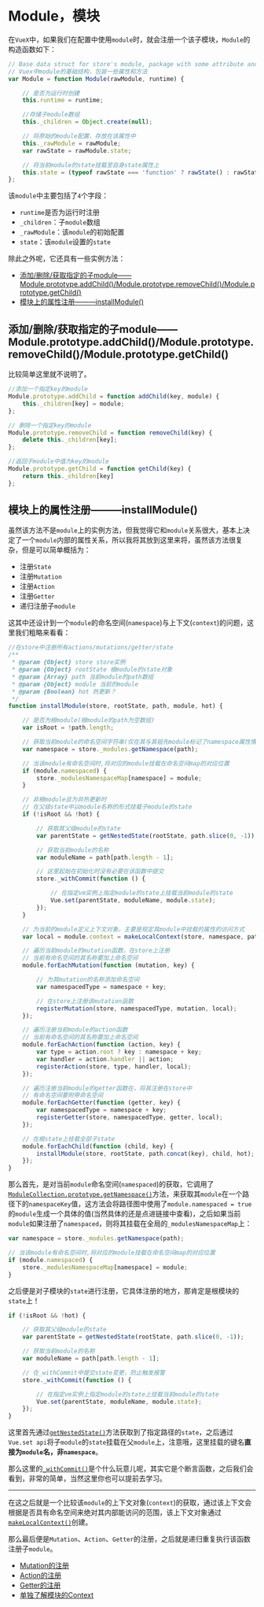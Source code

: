 # Module，模块

在`VueX`中，如果我们在配置中使用`module`时，就会注册一个该子模块，`Module`的构造函数如下：

```js
// Base data struct for store's module, package with some attribute and method
// Vuex中module的基础结构，包装一些属性和方法
var Module = function Module(rawModule, runtime) {

    // 是否为运行时创建
    this.runtime = runtime;

    //存储子module数组
    this._children = Object.create(null);

    // 将原始的module配置，存放在该属性中
    this._rawModule = rawModule;
    var rawState = rawModule.state;

    // 将当前module的state挂载至自身state属性上
    this.state = (typeof rawState === 'function' ? rawState() : rawState) || {};
};
```

该`module`中主要包括了`4`个字段：

- `runtime`是否为运行时注册
- `_children`：子`module`数组
- `_rawModule`：该`module`的初始配置
- `state`：该`module`设置的`state`

除此之外呢，它还具有一些实例方法：

- [添加/删除/获取指定的子module——Module.prototype.addChild()/Module.prototype.removeChild()/Module.prototype.getChild()](#%e6%b7%bb%e5%8a%a0%e5%88%a0%e9%99%a4%e8%8e%b7%e5%8f%96%e6%8c%87%e5%ae%9a%e7%9a%84%e5%ad%90modulemoduleprototypeaddchildmoduleprototyperemovechildmoduleprototypegetchild)
- [模块上的属性注册———installModule()](#%e6%a8%a1%e5%9d%97%e4%b8%8a%e7%9a%84%e5%b1%9e%e6%80%a7%e6%b3%a8%e5%86%8cinstallmodule)

## 添加/删除/获取指定的子module——Module.prototype.addChild()/Module.prototype.removeChild()/Module.prototype.getChild()

比较简单这里就不说明了。

```js
//添加一个指定key的module
Module.prototype.addChild = function addChild(key, module) {
    this._children[key] = module;
};

// 删除一个指定key的module
Module.prototype.removeChild = function removeChild(key) {
    delete this._children[key];
};

//返回子module中值为key的module
Module.prototype.getChild = function getChild(key) {
    return this._children[key]
};
```

## 模块上的属性注册———installModule()

虽然该方法不是`module`上的实例方法，但我觉得它和`module`关系很大，基本上决定了一个`module`内部的属性关系，所以我将其放到这里来将，虽然该方法很复杂，但是可以简单概括为：

- 注册`State`
- 注册`Mutation`
- 注册`Action`
- 注册`Getter`
- 递归注册子`module`

这其中还设计到一个`module`的命名空间(`namespace`)与上下文(`context`)的问题，这里我们粗略来看看：

```js
//在store中注册所有actions/mutations/getter/state
/**
 * @param {Object} store store实例
 * @param {Object} rootState 根module的state对象
 * @param {Array} path 当前module的path数组
 * @param {Object} module 当前的module
 * @param {Boolean} hot 热更新？
 */
function installModule(store, rootState, path, module, hot) {

    // 是否为根module(根module的path为空数组)
    var isRoot = !path.length;

    // 获取当前module的命名空间字符串(仅在其与其祖先module标记了namespace属性情况下使用)
    var namespace = store._modules.getNamespace(path);

    // 当该module有命名空间时,将对应的module挂载在命名空间map的对应位置
    if (module.namespaced) {
        store._modulesNamespaceMap[namespace] = module;
    }

    // 非根module且为非热更新时
    // 在父级state中以module名称的形式挂载子module的state
    if (!isRoot && !hot) {

        // 获取其父级module的state
        var parentState = getNestedState(rootState, path.slice(0, -1));

        // 获取当前module的名称
        var moduleName = path[path.length - 1];

        // 这里起始在初始化时没有必要在该函数中提交
        store._withCommit(function () {

            // 在指定vm实例上指定module的state上挂载当前module的state
            Vue.set(parentState, moduleName, module.state);
        });
    }

    // 为当前的module定义上下文对象，主要是规定其module中挂载的属性的访问方式
    var local = module.context = makeLocalContext(store, namespace, path);

    // 遍历当前module的mutation函数，在store上注册
    // 当前有命名空间的其名称要加上命名空间
    module.forEachMutation(function (mutation, key) {

        // 为其mutation的名称添加命名空间
        var namespacedType = namespace + key;

        // 在store上注册该mutation函数
        registerMutation(store, namespacedType, mutation, local);
    });

    // 遍历注册当前module的action函数
    // 当前有命名空间的其名称要加上命名空间
    module.forEachAction(function (action, key) {
        var type = action.root ? key : namespace + key;
        var handler = action.handler || action;
        registerAction(store, type, handler, local);
    });

    // 遍历注册当前module的getter函数在，将其注册在store中
    // 有命名空间要附带命名空间
    module.forEachGetter(function (getter, key) {
        var namespacedType = namespace + key;
        registerGetter(store, namespacedType, getter, local);
    });

    // 在根state上挂载全部子state
    module.forEachChild(function (child, key) {
        installModule(store, rootState, path.concat(key), child, hot);
    });
}
```

那么首先，是对当前`module`命名空间(`namespaced`)的获取，它调用了[`ModuleCollection.prototype.getNamespace()`](../ModuleCollection模块集合管理/README.md#modulecollectionprototypegetnamespace%e8%8e%b7%e5%8f%96%e6%8c%87%e5%ae%9a%e8%b7%af%e5%be%84%e4%b8%8b%e7%9a%84%e5%91%bd%e5%90%8d%e7%a9%ba%e9%97%b4%e5%ad%97%e7%ac%a6%e4%b8%b2)方法，来获取其`module`在一个路径下的`namespaceKey`值，这方法会将路径图中使用了`module.namespaced = true`的`module`生成一个具体的值(当然具体的还是点进链接中查看)，之后如果当前`module`如果注册了`namespaced`，则将其挂载在全局的`_modulesNamespaceMap`上：

```js
var namespace = store._modules.getNamespace(path);

// 当该module有命名空间时,将对应的module挂载在命名空间map的对应位置
if (module.namespaced) {
    store._modulesNamespaceMap[namespace] = module;
}
```

之后便是对子模块的`state`进行注册，它具体注册的地方，那肯定是根模块的`state`上！

```js
if (!isRoot && !hot) {

    // 获取其父级module的state
    var parentState = getNestedState(rootState, path.slice(0, -1));

    // 获取当前module的名称
    var moduleName = path[path.length - 1];

    // 在_withCommit中提交state变更，防止触发报警
    store._withCommit(function () {

        // 在指定vm实例上指定module的state上挂载当前module的state
        Vue.set(parentState, moduleName, module.state);
    });
}
```

这里首先通过[`getNestedState()`](../内部辅助方法/README.md#getnestedstate%e8%8e%b7%e5%8f%96%e6%8c%87%e5%ae%9a%e8%b7%af%e5%be%84%e4%b8%8b%e7%9a%84state)方法获取到了指定路径的`state`，之后通过`Vue.set api`将子`module`的`state`挂载在父`module`上，注意哦，这里挂载的键名**直接为`module`名，非`namespace`**。

那么这里的[`_withCommit()`](../Store存储空间/README.md#storeprototypewithcommit%e6%a0%87%e5%87%86%e6%8f%90%e4%ba%a4)是个什么玩意儿呢，其实它是个断言函数，之后我们会看到，非常的简单，当然这里你也可以提前去学习。
____
在这之后就是一个比较该`module`的上下文对象(`context`)的获取，通过该上下文会根据是否具有命名空间来绝对其内部能访问的范围，该上下文对象通过[`makeLocalContext()`](./模块上下文Context/REAMDE.md)创建。

那么最后便是`Mutation`、`Action`、`Getter`的注册，之后就是递归重复执行该函数注册子`module`。

- [Mutation的注册](../Mutation函数/README.md)
- [Action的注册](../Action函数/README.md)
- [Getter的注册](../Getter访问器/README.md)
- [单独了解模块的Context](./模块上下文Context/REAMDE.md)
